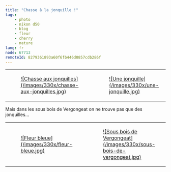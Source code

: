 ```yaml
---
title: "Chasse à la jonquille !"
tags:
    - photo
    - nikon d50
    - blog
    - fleur
    - cherry
    - nature
lang: fr
node: 67713
remoteId: 8279361893a60f6fb446d0857cdb286f
---
```

<table class="table-centre"><tr><td><figure class="object-center"><a href="/images/chasse-aux-jonquilles.jpg">![Chasse aux jonquilles](/images/330x/chasse-aux-jonquilles.jpg)
</a></figure></td>
<td><figure class="object-center"><a href="/images/une-jonquille.jpg">![Une jonquille](/images/330x/une-jonquille.jpg)
</a></figure></td>
</tr>

</table>

Mais dans les sous bois de Vergongeat on ne trouve pas que des jonquilles...

<table class="table-centre"><tr><td><figure class="object-center"><a href="/images/fleur-bleue.jpg">![Fleur bleue](/images/330x/fleur-bleue.jpg)
</a></figure></td>
<td><figure class="object-center"><a href="/images/sous-bois-de-vergongeat.jpg">![Sous bois de Vergongeat](/images/330x/sous-bois-de-vergongeat.jpg)
</a></figure></td>
</tr>

</table>
